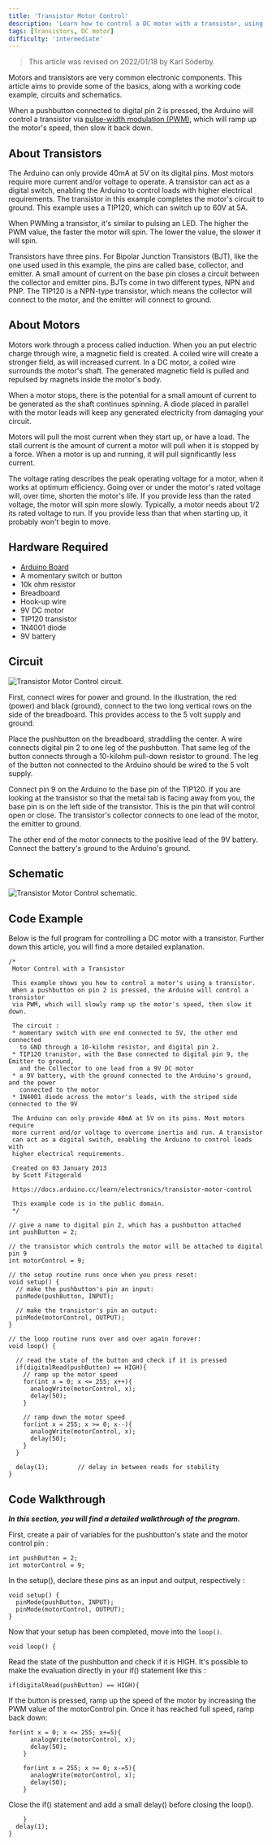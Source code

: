 ```yaml
---
title: 'Transistor Motor Control'
description: 'Learn how to control a DC motor with a transistor, using PWM.'
tags: [Transistors, DC motor]
difficulty: 'intermediate'
---
```


>This article was revised on 2022/01/18 by Karl Söderby.

Motors and transistors are very common electronic components. This article aims to provide some of the basics, along with a working code example, circuits and schematics.

When a pushbutton connected to digital pin 2 is pressed, the Arduino will control a transistor via [pulse-width modulation (PWM)](https://docs.arduino.cc/learn/microcontrollers/analog-output), which will ramp up the motor's speed, then slow it back down.

## About Transistors

The Arduino can only provide 40mA at 5V on its digital pins. Most motors require more current and/or voltage to operate. A transistor can act as a digital switch, enabling the Arduino to control loads with higher electrical requirements. The transistor in this example completes the motor's circuit to ground. This example uses a TIP120, which can switch up to 60V at 5A.

When PWMing a transistor, it's similar to pulsing an LED. The higher the PWM value, the faster the motor will spin. The lower the value, the slower it will spin.

Transistors have three pins. For Bipolar Junction Transistors (BJT), like the one used used in this example, the pins are called base, collector, and emitter. A small amount of current on the base pin closes a circuit between the collector and emitter pins. BJTs come in two different types, NPN and PNP. The TIP120 is a NPN-type transistor, which means the collector will connect to the motor, and the emitter will connect to ground.

## About Motors

Motors work through a process called induction. When you an put electric charge through wire, a magnetic field is created. A coiled wire will create a stronger field, as will increased current. In a DC motor, a coiled wire surrounds the motor's shaft. The generated magnetic field is pulled and repulsed by magnets inside the motor's body.

When a motor stops, there is the potential for a small amount of current to be generated as the shaft continues spinning. A diode placed in parallel with the motor leads will keep any generated electricity from damaging your circuit.

Motors will pull the most current when they start up, or have a load. The stall current is the amount of current a motor will pull when it is stopped by a force. When a motor is up and running, it will pull significantly less current.

The voltage rating describes the peak operating voltage for a motor, when it works at optimum efficiency. Going over or under the motor's rated voltage will, over time, shorten the motor's life. If you provide less than the rated voltage, the motor will spin more slowly. Typically, a motor needs about 1/2 its rated voltage to run. If you provide less than that when starting up, it probably won't begin to move.

## Hardware Required

- [Arduino Board](https://store.arduino.cc/)
- A momentary switch or button
- 10k ohm resistor
- Breadboard
- Hook-up wire
- 9V DC motor
- TIP120 transistor
- 1N4001 diode
- 9V battery

## Circuit

![Transistor Motor Control circuit.](assets/TransistorMotor_bb.png)

First, connect wires for power and ground. In the illustration, the red (power) and black (ground), connect to the two long vertical rows on the side of the breadboard. This provides access to the 5 volt supply and ground.

Place the pushbutton on the breadboard, straddling the center. A wire connects digital pin 2 to one leg of the pushbutton. That same leg of the button connects through a 10-kilohm pull-down resistor to ground. The leg of the button not connected to the Arduino should be wired to the 5 volt supply.

Connect pin 9 on the Arduino to the base pin of the TIP120. If you are looking at the transistor so that the metal tab is facing away from you, the base pin is on the left side of the transistor. This is the pin that will control open or close. The transistor's collector connects to one lead of the motor, the emitter to ground.

The other end of the motor connects to the positive lead of the 9V battery. Connect the battery's ground to the Arduino's ground.

## Schematic

![Transistor Motor Control schematic.](assets/TransistorMotor_schem.png)

## Code Example

Below is the full program for controlling a DC motor with a transistor. Further down this article, you will find a more detailed explanation.

```arduino
/*
 Motor Control with a Transistor

 This example shows you how to control a motor's using a transistor.
 When a pushbutton on pin 2 is pressed, the Arduino will control a transistor
 via PWM, which will slowly ramp up the motor's speed, then slow it down.

 The circuit :
 * momentary switch with one end connected to 5V, the other end connected
   to GND through a 10-kilohm resistor, and digital pin 2.
 * TIP120 tranistor, with the Base connected to digital pin 9, the Emitter to ground,
   and the Collector to one lead from a 9V DC motor
 * a 9V battery, with the ground connected to the Arduino's ground, and the power
   connected to the motor
 * 1N4001 diode across the motor's leads, with the striped side connected to the 9V

 The Arduino can only provide 40mA at 5V on its pins. Most motors require
 more current and/or voltage to overcome inertia and run. A transistor
 can act as a digital switch, enabling the Arduino to control loads with
 higher electrical requirements.

 Created on 03 January 2013
 by Scott Fitzgerald

 https://docs.arduino.cc/learn/electronics/transistor-motor-control

 This example code is in the public domain.
 */

// give a name to digital pin 2, which has a pushbutton attached
int pushButton = 2;

// the transistor which controls the motor will be attached to digital pin 9
int motorControl = 9;

// the setup routine runs once when you press reset:
void setup() {
  // make the pushbutton's pin an input:
  pinMode(pushButton, INPUT);

  // make the transistor's pin an output:
  pinMode(motorControl, OUTPUT);  
}

// the loop routine runs over and over again forever:
void loop() {

  // read the state of the button and check if it is pressed
  if(digitalRead(pushButton) == HIGH){
    // ramp up the motor speed
    for(int x = 0; x <= 255; x++){
      analogWrite(motorControl, x);
      delay(50);
    }

    // ramp down the motor speed
    for(int x = 255; x >= 0; x--){
      analogWrite(motorControl, x);
      delay(50);
    }    
  }

  delay(1);        // delay in between reads for stability
}
```

## Code Walkthrough

***In this section, you will find a detailed walkthrough of the program.***

First, create a pair of variables for the pushbutton's state and the motor control pin :

```arduino
int pushButton = 2;
int motorControl = 9;
```

In the setup(), declare these pins as an input and output, respectively :

```arduino
void setup() {
  pinMode(pushButton, INPUT);
  pinMode(motorControl, OUTPUT);  
}
```

Now that your setup has been completed, move into the `loop()`.

```arduino
void loop() {
```

Read the state of the pushbutton and check if it is HIGH. It's possible to make the evaluation directly in your if() statement like this :

```arduino
if(digitalRead(pushButton) == HIGH){
```

If the button is pressed, ramp up the speed of the motor by increasing the PWM value of the motorControl pin. Once it has reached full speed, ramp back down:

```arduino
for(int x = 0; x <= 255; x+=5){
      analogWrite(motorControl, x);
      delay(50);
    }

    for(int x = 255; x >= 0; x-=5){
      analogWrite(motorControl, x);
      delay(50);
    }
```

Close the if() statement and add a small delay() before closing the loop().

```arduino
    }
  delay(1);
}
```
